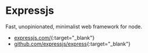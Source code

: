 # Expressjs

Fast, unopinionated, minimalist web framework for node.

- [expressjs.com/](https://expressjs.com/){:target="_blank"}
- [github.com/expressjs/express](https://github.com/expressjs/express){:target="_blank"}
